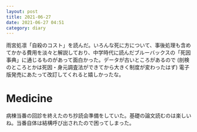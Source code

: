 ```yaml
---
layout: post
title: 2021-06-27
date: 2021-06-27 04:51
category: diary
---
```


雨宮処凛「自殺のコスト」を読んだ。いろんな死に方について、事後処理も含めてかかる費用を淡々と解説しており、中学時代に読んだブルーバックスの「死因事典」に通じるものがあって面白かった。データが古いところがあるので (剖検のところとかは死因・身元調査法ができてから大きく制度が変わったはず) 電子版発売にあたって改訂してくれると嬉しかったな。

# Medicine
病棟当番の回診を終えたのち抄読会準備をしていた。基礎の論文読むのは楽しいね。当番自体は結構呼び出されたので困ってしまった。
